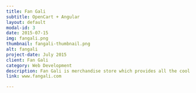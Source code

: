 ```yaml
---
title: Fan Gali
subtitle: OpenCart + Angular
layout: default
modal-id: 3
date: 2015-07-15
img: fangali.png
thumbnail: fangali-thumbnail.png
alt: fangali
project-date: July 2015
client: Fan Gali
category: Web Development
description: Fan Gali is merchandise store which provides all the cool stuff of your favorite TV Series. It is built on the default opencart theme and is powered by angular js.
link: www.fangali.com

---
```

